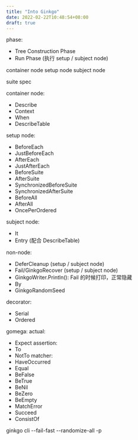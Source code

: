 ```yaml
---
title: "Into Ginkgo"
date: 2022-02-22T10:48:54+08:00
draft: true
---
```


phase:
- Tree Construction Phase 
- Run Phase (执行 setup / subject node)

container node
setup node
subject node

suite
spec

container node:
- Describe
- Context
- When
- DescribeTable

setup node:
- BeforeEach
- JustBeforeEach
- AfterEach
- JustAfterEach
- BeforeSuite
- AfterSuite
- SynchronizedBeforeSuite
- SynchronizedAfterSuite
- BeforeAll
- AfterAll
- OncePerOrdered

subject node:
- It
- Entry (配合 DescribeTable)

non-node:
- DeferCleanup (setup / subject node)
- Fail/GinkgoRecover (setup / subject node)
- GinkgoWriter.Println(): Fail 的时候打印，正常隐藏
- By
- GinkgoRandomSeed

decorator:
- Serial
- Ordered

gomega:
actual:
- Expect
assertion:
- To
- NotTo
matcher:
- HaveOccurred
- Equal
- BeFalse
- BeTrue
- BeNil
- BeZero
- BeEmpty
- MatchError
- Succeed
- ConsistOf

ginkgo cli
--fail-fast
--randomize-all
-p